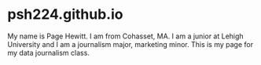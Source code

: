 # psh224.github.io
My name is Page Hewitt. I am from Cohasset, MA. I am a junior at Lehigh University and I am a journalism major, marketing minor. This is my page for my data journalism class.
